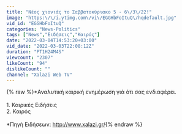 ```yaml
---
title: "Νέος χιονιάς το Σαββατοκύριακο 5 - 6\/3\/22!"
image: "https:\/\/i.ytimg.com\/vi\/EGGHbFoItuQ\/hqdefault.jpg"
vid_id: "EGGHbFoItuQ"
categories: "News-Politics"
tags: ["News","Ειδήσεις","Καιρός"]
date: "2022-03-04T14:53:20+03:00"
vid_date: "2022-03-03T22:08:12Z"
duration: "PT1H24M4S"
viewcount: "2307"
likeCount: "94"
dislikeCount: ""
channel: "Xalazi Web TV"
---
```

{% raw %}*Αναλυτική καιρική ενημέρωση γιά ότι σας ενδιαφέρει. <br /><br />1. Καιρικές Ειδήσεις<br />2. Καιρός<br /><br />*Πηγή Ειδήσεων: <a rel="nofollow" target="blank" href="http://www.xalazi.gr/">http://www.xalazi.gr/</a>{% endraw %}
